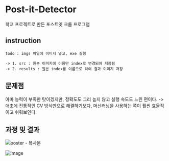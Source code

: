 # Post-it-Detector

학교 프로젝트로 만든 포스트잇 크롭 프로그램

## instruction
```
todo : imgs 파일에 이미지 넣고, exe 실행

-> 1. src : 원본 이미지에 이름만 index로 변경되어 저장됨
-> 2. results : 원본 index를 이름으로 하여 결과 이미지 저장
```
## 문제점

아마 능력이 부족한 탓이겠지만, 정확도도 그리 높지 않고 실행 속도도 느린 편이다. 
-> 애초에 전통적인 CV 방식만으로 해결하기보다, 머신러닝을 사용하는 쪽이 훨씬 효율적이고 쉬워보인다.

## 과정 및 결과

![poster - 복사본](https://github.com/kdw7921/Post-it-Detector/assets/34418693/f73dc394-5a62-41fd-a738-394714421c35)

![image](https://github.com/kdw7921/Post-it-Detector/assets/34418693/e365520a-26da-4d78-86d5-8fd5a7ebe200)
